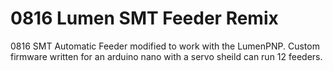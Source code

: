 # 0816 Lumen SMT Feeder Remix
 0816 SMT Automatic Feeder modified to work with the LumenPNP. Custom firmware written for an arduino nano with a servo sheild can run 12 feeders.
